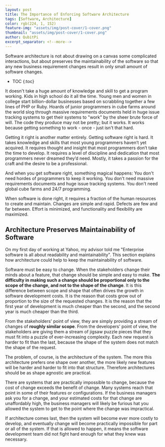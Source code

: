 ```yaml
---
layout: post
title: The Importance of Enforcing Software Architecture
tags: [Software, Architecture]
color: rgb(224, 1, 152)
feature-img: "assets/img/post-cover/1-cover.png"
thumbnail: "assets/img/post-cover/1-cover.png"
author: QubitPi
excerpt_separator: <!--more-->
---
```


Software architecture is not about drawing on a canvas some complicated interactions, but about preserves the
maintainability of the software so that any new business requirement changes result in only small amount of software
changes. 

<!--more-->

* TOC
{:toc}

It doesn't take a huge amount of knowledge and skill to get a program working. Kids in high school do it all the time.
Young men and women in college start billion-dollar businesses based on scrabbling together a few lines of PHP or Ruby.
Hoards of junior programmers in cube farms around the world slog through massive requirements documents held in huge
issue tracking systems to get their systems to "work" by the sheer brute force of will. The code they produce may not be
pretty; but it works. It works because getting something to work - once - just isn't that hard.

Getting it right is another matter entirely. Getting software right is hard. It takes knowledge and skills that most
young programmers haven’t yet acquired. It requires thought and insight that most programmers don’t take the time to
develop. It requires a level of discipline and dedication that most programmers never dreamed they’d need. Mostly, it
takes a passion for the craft and the desire to be a professional.

And when you get software right, something magical happens: You don't need hordes of programmers to keep it working. You
don't need massive requirements documents and huge issue tracking systems. You don't need global cube farms and 24/7
programming.

When software is done right, it requires a fraction of the human resources to create and maintain. Changes are simple
and rapid. Defects are few and far between. Effort is minimized, and functionality and flexibility are maximized.

## Architecture Preserves Maintainability of Software

On my first day of working at Yahoo, my advisor told me "Enterprise software is all about readability and
maintainability". This section explains how architecture could help to keep the maintainability of software.

Software must be easy to change. When the stakeholders change their minds about a feature, that change should be simple
and easy to make. **The difficulty in making such a change should be proportional only to the scope of the change, and
not to the shape of the change**. It is this difference between scope and shape that often drives the growth in software
development costs. It is the reason that costs grow out of proportion to the size of the requested changes. It is the
reason that the first year of development is much cheaper than the second, and the second year is much cheaper than the
third.

From the stakeholders' point of view, they are simply providing a stream of changes of **roughly similar scope**. From
the developers' point of view, the stakeholders are giving them a stream of jigsaw puzzle pieces that they must fit into
a puzzle of ever-increasing complexity. Each new request is harder to fit than the last, because the shape of the system
does not match the shape of the request.

The problem, of course, is the architecture of the system. The more this architecture prefers one shape over another,
the more likely new features will be harder and harder to fit into that structure. Therefore architectures should be as
shape agnostic are practical.

There are systems that are practically impossible to change, because the cost of change exceeds the benefit of change.
Many systems reach that point in some of their features or configurations. If the business managers ask you for a
change, and your estimated costs for that change are unaffordably high, the business managers will likely be furious 
hat you allowed the system to get to the point where the change was impractical.

If architecture comes last, then the system will become ever more costly to develop, and eventually change will become
practically impossible for part or all of the system. If that is allowed to happen, it means the software development
team did not fight hard enough for what they knew was necessary.
